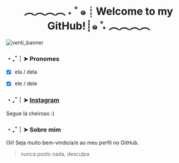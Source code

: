 <h1 align="center"> ︵︵︵︵ ˖ ˚ ๑┊Welcome to my GitHub!┊๑  ̊ ˖ ︵︵︵︵ </h1>


<img src="https://cdn.discordapp.com/attachments/855873314978529320/875913065739218944/Xiao_Banner.png" alt="venti_banner">


<h3>・₊˚┊➤ Pronomes </h3>

- [x] ela / dela
- [x] ele / dele


<h3>・₊˚┊➤ <a href="https://www.instagram.com/lopesii_/">Instagram</a> </h3>
Segue lá cheiroso :)


<h3>・₊˚┊➤ Sobre mim </h3>
Oii! Seja muito bem-vindo/a/e ao meu perfil no GitHub. 

> nunca posto nada, desculpa
